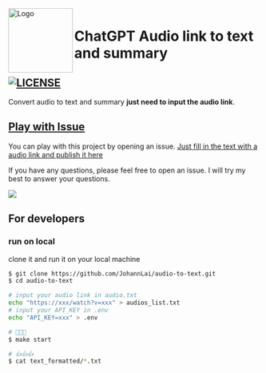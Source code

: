 <img height="129" align="left" src="https://user-images.githubusercontent.com/10769405/223718552-d6bbf8a5-0eba-486b-9619-64e27d690435.png" alt="Logo">

# ChatGPT Audio link to text and summary

[![LICENSE](https://img.shields.io/github/license/JohannLai/audio-to-text)](https://github.com/JohannLai/audio-to-text/blob/main/LICENSE)
---



Convert audio to text and summary **just need to input the audio link**.

## [Play with Issue](https://github.com/JohannLai/audio-to-text/issues/new?assignees=&labels=&template=%F0%9F%8E%AC-auto-convert-video-links-to-text-and-summary-%F0%9F%93%9D.md&title=%5B%F0%9F%8E%AC+Auto-Convert%5D)

You can play with this project by opening an issue. [Just fill in the text with a audio link and publish it here](https://github.com/JohannLai/audio-to-text/issues/new?assignees=&labels=&template=%F0%9F%8E%AC-auto-convert-video-links-to-text-and-summary-%F0%9F%93%9D.md&title=%5B%F0%9F%8E%AC+Auto-Convert%5D)

If you have any questions, please feel free to open an issue. I will try my best to answer your questions.

<a href="https://www.buymeacoffee.com/johannli"><img src="https://img.buymeacoffee.com/button-api/?text=Buy me a coffee&emoji=&slug=johannli&button_colour=FFDD00&font_colour=000000&font_family=Poppins&outline_colour=000000&coffee_colour=ffffff" /></a>

## For developers

### run on local
clone it and run it on your local machine

```bash
$ git clone https://github.com/JohannLai/audio-to-text.git
$ cd audio-to-text

# input your audio link in audio.txt
echo "https://xxx/watch?v=xxx" > audios_list.txt
# input your API_KEY in .env
echo "API_KEY=xxx" > .env

# 🙏🙏🙏
$ make start

# 👍👍👍
$ cat text_formatted/*.txt
```
